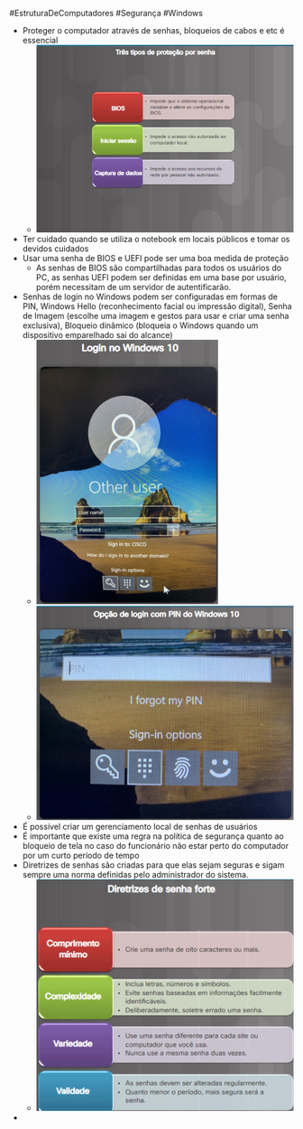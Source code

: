 #EstruturaDeComputadores #Segurança #Windows 


- Proteger o computador através de senhas, bloqueios de cabos e etc é essencial
	- ![](../../../../../Pasted%20image%2020240329191552.png)
- Ter cuidado quando se utiliza o notebook em locais públicos e tomar os devidos cuidados
- Usar uma senha de BIOS e UEFI pode ser uma boa medida de proteção
	- As senhas de BIOS são compartilhadas para todos os usuários do PC, as senhas UEFI podem ser definidas em uma base por usuário, porém necessitam de um servidor de autentificarão.
- Senhas de login no Windows podem ser configuradas em formas de PIN, Windows Hello (reconhecimento facial ou impressão digital), Senha de Imagem (escolhe uma imagem e gestos para usar e criar uma senha exclusiva), Bloqueio dinâmico (bloqueia o Windows quando um dispositivo emparelhado sai do alcance)
	- ![](../../../../../Pasted%20image%2020240329192118.png)
	- ![](../../../../../Pasted%20image%2020240329192126.png)
- É possível criar um gerenciamento local de senhas de usuários
- É importante que existe uma regra na política de segurança quanto ao bloqueio de tela no caso do funcionário não estar perto do computador por um curto período de tempo
- Diretrizes de senhas são criadas para que elas sejam seguras e sigam sempre uma norma definidas pelo administrador do sistema.
	- ![](../../../../../Pasted%20image%2020240329192453.png)
- 